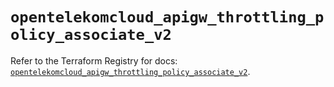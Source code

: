 # `opentelekomcloud_apigw_throttling_policy_associate_v2`

Refer to the Terraform Registry for docs: [`opentelekomcloud_apigw_throttling_policy_associate_v2`](https://registry.terraform.io/providers/opentelekomcloud/opentelekomcloud/1.36.23/docs/resources/apigw_throttling_policy_associate_v2).
